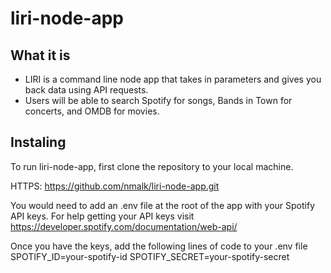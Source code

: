# liri-node-app

## What it is 
* LIRI is a command line node app that takes in parameters and gives you back data using API requests.
* Users will be able to search Spotify for songs, Bands in Town for concerts, and OMDB for movies.


## Instaling 
To run liri-node-app, first clone the repository to your local machine.

HTTPS: https://github.com/nmalk/liri-node-app.git

You would need to add an .env file at the root of the app with your Spotify API keys.
For help getting your API keys visit https://developer.spotify.com/documentation/web-api/ 

Once you have the keys, add the following lines of code to your .env file
SPOTIFY_ID=your-spotify-id
SPOTIFY_SECRET=your-spotify-secret



